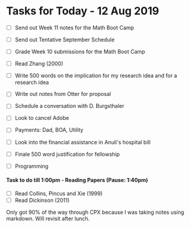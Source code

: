 # Tasks for Today - 12 Aug 2019

- [ ] Send out Week 11 notes for the Math Boot Camp
- [ ] Send out Tentative September Schedule
- [ ] Grade Week 10 submissions for the Math Boot Camp



- [ ] Read Zhang (2000)
- [ ] Write 500 words on the implication for my research idea and for a research idea



- [ ] Write out notes from Otter for proposal
- [ ] Schedule a conversation with D. Burgsthaler
- [ ] Look to cancel Adobe
- [ ] Payments: Dad, BOA, Utility
- [ ] Look into the financial assistance in Anuli's hospital bill
- [ ] Finale 500 word justification for fellowship



- [ ] Programming

#### Task to do till 1:00pm - Reading Papers (Pause: 1:40pm)

- [ ] Read Collins, Pincus and Xie (1999)
- [ ] Read Dickinson (2011)

Only got 90% of the way through CPX because I was taking notes using markdown. Will revisit after lunch.